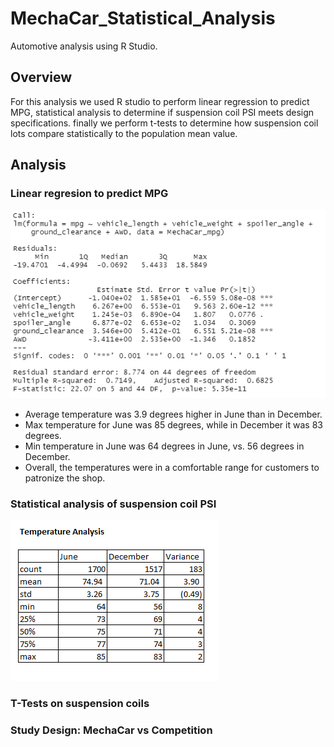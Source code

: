 # MechaCar_Statistical_Analysis

Automotive analysis using R Studio.

## Overview
For this analysis we used R studio to perform linear regression to predict MPG, statistical analysis to determine if suspension coil PSI meets design specifications.  finally we perform t-tests to determine how suspension coil lots compare statistically to the population mean value.  

## Analysis

### Linear regresion to predict MPG

![image_name](https://github.com/jbates2549/MechaCar_Statistical_Analysis/blob/main/linear%20regression%20summary.PNG)

*  Average temperature was 3.9 degrees higher in June than in December.
*  Max temperature for June was 85 degrees, while in December it was 83 degrees.
*  Min temperature in June was 64 degrees in June, vs. 56 degrees in December.
*  Overall, the temperatures were in a comfortable range for customers to patronize the shop.


### Statistical analysis of suspension coil PSI


![image_name](https://github.com/jbates2549/surfs_up/blob/main/temp_analysis.PNG)

### T-Tests on suspension coils


### Study Design:  MechaCar vs Competition




